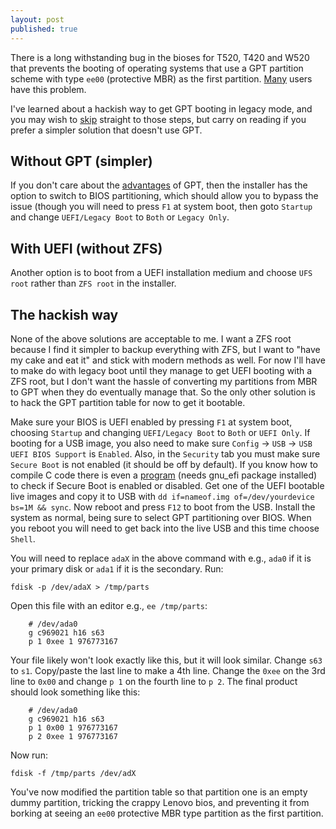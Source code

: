 ```yaml
---
layout: post
published: true
---
```


There is a long withstanding bug in the bioses for T520, T420 and W520 that prevents the booting of operating systems that use a GPT partition scheme with type `ee00` (protective MBR) as the first partition. [Many](http://forums.lenovo.com/t5/Linux-Discussion/Lenovo-Thinkpad-T520-doesn-t-boot-with-GPT-slices-on-FreeBSD-9/td-p/555317) users have this problem. 

I've learned about a hackish way to get GPT booting in legacy mode, and you may wish to [skip](#the-hackish-way) straight to those steps, but carry on reading if you prefer a simpler solution that doesn't use GPT.

## Without GPT (simpler)

If you don't care about the [advantages](https://wiki.archlinux.org/index.php/GUID_Partition_Table#Advantages_of_GPT) of GPT, then the installer has the option to switch to BIOS partitioning, which should allow you to bypass the issue (though you will need to press `F1` at system boot, then goto `Startup` and change `UEFI/Legacy Boot` to `Both` or `Legacy Only`.

## With UEFI (without ZFS)

Another option is to boot from a UEFI installation medium and choose `UFS root` rather than `ZFS root` in the installer.

## The hackish way

None of the above solutions are acceptable to me. I want a ZFS root because I find it simpler to backup everything with ZFS, but I want to "have my cake and eat it" and stick with modern methods as well. For now I'll have to make do with legacy boot until they manage to get UEFI booting with a ZFS root, but I don't want the hassle of converting my partitions from MBR to GPT when they do eventually manage that. So the only other solution is to hack the GPT partition table for now to get it bootable.

Make sure your BIOS is UEFI enabled by pressing `F1` at system boot, choosing `Startup` and changing `UEFI/Legacy Boot` to `Both` or `UEFI Only`. If booting for a USB image, you also need to make sure `Config` -> `USB` -> `USB UEFI BIOS Support` is `Enabled`. Also, in the `Security` tab you must make sure `Secure Boot` is not enabled (it should be off by default). If you know how to compile C code there is even a [program](https://github.com/fpmurphy/UEFI-Utilities/blob/master/showlenovo/showlenovo.c) (needs gnu_efi package installed) to check if Secure Boot is enabled or disabled. Get one of the UEFI bootable live images and copy it to USB with `dd if=nameof.img of=/dev/yourdevice bs=1M && sync`. Now reboot and press `F12` to boot from the USB. Install the system as normal, being sure to select GPT partitioning over BIOS. When you reboot you will need to get back into the live USB and this time choose `Shell`.

You will need to replace `adaX` in the above command with e.g., `ada0` if it is your primary disk or `ada1` if it is the secondary. Run:

```
fdisk -p /dev/adaX > /tmp/parts
```

Open this file with an editor e.g., `ee /tmp/parts`:

```
    # /dev/ada0
    g c969021 h16 s63
    p 1 0xee 1 976773167
```

Your file likely won't look exactly like this, but it will look similar. Change `s63` to `s1`. Copy/paste the last line to make a 4th line. Change the `0xee` on the 3rd line to `0x00` and change `p 1` on the fourth line to 	`p 2`. The final product should look something like this:

```
    # /dev/ada0
    g c969021 h16 s63
    p 1 0x00 1 976773167
    p 2 0xee 1 976773167
```

Now run:

```
fdisk -f /tmp/parts /dev/adX
```

You've now modified the partition table so that partition one is an empty dummy partition, tricking the crappy Lenovo bios, and preventing it from borking at seeing an `ee00` protective MBR type partition as the first partition. 